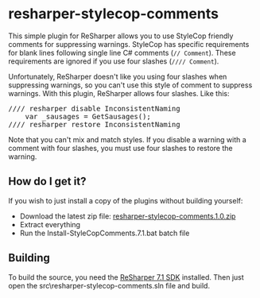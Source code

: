 # resharper-stylecop-comments

This simple plugin for ReSharper allows you to use StyleCop friendly comments for suppressing warnings. StyleCop has specific requirements for blank lines following single line C# comments (``// Comment``). These requirements are ignored if you use four slashes (``//// Comment``).

Unfortunately, ReSharper doesn't like you using four slashes when suppressing warnings, so you can't use this style of comment to suppress warnings. With this plugin, ReSharper allows four slashes. Like this:

<pre>
//// resharper disable InconsistentNaming
    var _sausages = GetSausages();
//// resharper restore InconsistentNaming
</pre>

Note that you can't mix and match styles. If you disable a warning with a comment with four slashes, you must use four slashes to restore the warning.

## How do I get it? ##

If you wish to just install a copy of the plugins without building yourself:

- Download the latest zip file: [resharper-stylecop-comments.1.0.zip](http://dl.bintray.com/content/citizenmatt/resharper-plugins/resharper-stylecop-comments.1.0.zip)
- Extract everything
- Run the Install-StyleCopComments.7.1.bat batch file

## Building ##

To build the source, you need the [ReSharper 7.1 SDK](http://www.jetbrains.com/resharper/download/index.html) installed. Then just open the src\resharper-stylecop-comments.sln file and build.

